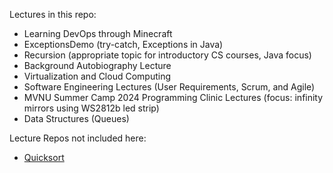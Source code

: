 Lectures in this repo:
* Learning DevOps through Minecraft
* ExceptionsDemo (try-catch, Exceptions in Java)
* Recursion (appropriate topic for introductory CS courses, Java focus)
* Background Autobiography Lecture
* Virtualization and Cloud Computing
* Software Engineering Lectures (User Requirements, Scrum, and Agile)
* MVNU Summer Camp 2024 Programming Clinic Lectures (focus: infinity mirrors using WS2812b led strip)
* Data Structures (Queues)

Lecture Repos not included here:
* [Quicksort](https://github.com/mrobbeloth/quicksort_demo_project)
